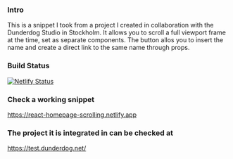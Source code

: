 ### Intro

This is a snippet I took from a project I created in collaboration with the Dunderdog Studio in Stockholm.
It allows you to scroll a full viewport frame at the time, set as separate components.
The button allos you to insert the name and create a direct link to the same name through props.

### Build Status 
[![Netlify Status](https://api.netlify.com/api/v1/badges/9f0e8bf6-f166-4ca3-ac17-62bf4aecc65c/deploy-status)](https://app.netlify.com/sites/react-homepage-scrolling/deploys)
### Check a working snippet

https://react-homepage-scrolling.netlify.app

### The project it is integrated in can be checked at

https://test.dunderdog.net/


